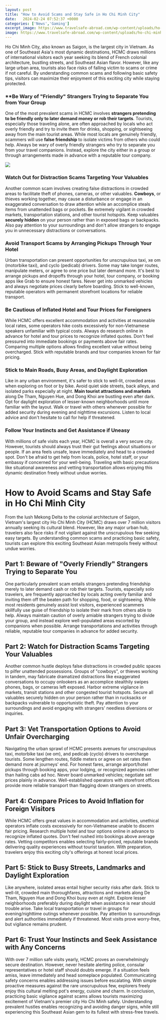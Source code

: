 ```yaml
---
layout: post
title: "How to Avoid Scams and Stay Safe in Ho Chi Minh City"
date:   2024-02-24 07:52:37 +0000
categories: ['News','Gaming']
excerpt_image: https://www.travelsafe-abroad.com/wp-content/uploads/ho-chi-minh-city-wallpapers-28633-241151.jpg
image: https://www.travelsafe-abroad.com/wp-content/uploads/ho-chi-minh-city-wallpapers-28633-241151.jpg
---
```


Ho Chi Minh City, also known as Saigon, is the largest city in Vietnam. As one of Southeast Asia's most dynamic destinations, HCMC draws millions of international visitors each year seeking its blend of French colonial architecture, bustling streets, and Southeast Asian flavor. However, like any large urban area, tourists also face risks of falling victim to scams or crime if not careful. By understanding common scams and following basic safety tips, visitors can maximize their enjoyment of this exciting city while staying protected. 
### **Be Wary of **"Friendly" Strangers Trying to Separate You from Your Group**
One of the most prevalent scams in HCMC involves **strangers pretending to be friendly only to later demand money or rob their targets**. Tourists, especially those traveling alone, are often approached by locals who act overly friendly and try to invite them for drinks, shopping, or sightseeing away from the main tourist areas. While most locals are genuinely friendly, scammers will use **false friendship** to isolate victims from others who could help. Always be wary of overly friendly strangers who try to separate you from your travel companions. Instead, explore the city either in a group or through arrangements made in advance with a reputable tour company.

![](https://www.travelsafe-abroad.com/wp-content/uploads/ho-chi-minh-city-wallpapers-28633-241151.jpg)
### **Watch Out for Distraction Scams Targeting Your Valuables** 
Another common scam involves creating false distractions in crowded areas to facilitate theft of phones, cameras, or other valuables. **Cowboys**, or thieves working together, may cause a disturbance or engage in an exaggerated conversation to draw attention while an accomplice steals items from unattended bags or pockets. Be extremely vigilant in crowded markets, transportation stations, and other tourist hotspots. Keep valuables **securely hidden** on your person rather than in exposed bags or backpacks. Also pay attention to your surroundings and don't allow strangers to engage you in unnecessary distractions or conversations.
### **Avoid Transport Scams by Arranging Pickups Through Your Hotel**  
Urban transportation can present opportunities for unscrupulous taxi, xe om (motorbike taxi), and cyclo (pedicab) drivers. Some may take longer routes, manipulate meters, or agree to one price but later demand more. It's best to arrange pickups and dropoffs through your hotel, tour company, or booking apps like Grab to ensure honest fares. Never get into unmarked vehicles and always negotiate prices clearly before boarding. Stick to well-known, reputable operators with permanent storefront locations for reliable transport.
### **Be Cautious of Inflated Hotel and Tour Prices for Foreigners**
While HCMC offers excellent accommodation and activities at reasonable local rates, some operators hike costs excessively for non-Vietnamese speakers unfamiliar with typical costs. Always do research online in advance for hotel and tour prices to recognize inflated quotes. Don't feel pressured into immediate bookings or payments above fair rates. Comparing multiple options allows finding excellent value without being overcharged. Stick with reputable brands and tour companies known for fair pricing. 
### **Stick to Main Roads, Busy Areas, and Daylight Exploration**
Like in any urban environment, it's safer to stick to well-lit, crowded areas when exploring on foot or by bike. Avoid quiet side streets, back alleys, and isolated parks especially at night. **Main tourist attractions and markets** along De Tham, Nguyen Hue, and Dong Khoi are bustling even after dark. Opt for daylight exploration of lesser-known neighborhoods until more familiar with the layout. Walk or travel with others whenever possible for added security during evening and nighttime excursions. Listen to local advice and don't hesitate to call for help if threatened.
### **Follow Your Instincts and Get Assistance if Uneasy**
With millions of safe visits each year, HCMC is overall a very secure city. However, tourists should always trust their gut feelings about situations or people. If an area feels unsafe, leave immediately and head to a crowded spot. Don't be afraid to get help from locals, police, hotel staff, or your embassy if concerned for your well-being. Traveling with basic precautions like situational awareness and vetting transportation allows enjoying this dynamic destination freely without undue worries.
# How to Avoid Scams and Stay Safe in Ho Chi Minh City 
From the lush Mekong Delta to the colonial architecture of Saigon, Vietnam's largest city Ho Chi Minh City (HCMC) draws over 7 million visitors annually seeking its cultural blend. However, like any major urban hub, travelers also face risks if not vigilant against the unscrupulous few seeking easy targets. By understanding common scams and practicing basic safety, tourists can explore this exciting Southeast Asian metropolis freely without undue worries. 
## Part 1: Beware of "Overly Friendly" Strangers Trying to Separate You
One particularly prevalent scam entails strangers pretending friendship merely to later demand cash or rob their targets. Tourists, especially solo travelers, are frequently approached by locals acting overly familiar and inviting them off the beaten path for shopping, food, or sightseeing. While most residents genuinely assist lost visitors, experienced scammers skillfully use guise of friendship to isolate their mark from others able to help. Always maintain caution of overly amiable strangers trying to divide your group, and instead explore well-populated areas escorted by companions when possible. Arrange transportations and activities through reliable, reputable tour companies in advance for added security.
## Part 2: Watch for Distraction Scams Targeting Your Valuables 
Another common hustle deploys false distractions in crowded public spaces to pilfer unattended possessions. Groups of "cowboys", or thieves working in tandem, may fabricate dramatized distractions like exaggerated conversations to occupy onlookers as an accomplice stealthily swipes phones, bags, or cameras left exposed. Harbor extreme vigilance in markets, transit stations and other congested tourist hotspots. Secure all valuables securely hidden on your person rather than in rucksacks or backpacks vulnerable to opportunistic theft. Pay attention to your surroundings and avoid engaging with strangers' needless diversions or inquiries. 
## Part 3: Vet Transportation Options to Avoid Unfair Overcharging
Navigating the urban sprawl of HCMC presents avenues for unscrupulous taxi, motorbike taxi (xe om), and pedicab (cyclo) drivers to overcharge tourists. Some lengthen routes, fiddle meters or agree on set rates then demand more at journeys' end. For honest fares, arrange airport/hotel pickups through booking apps, your lodging, or recognized agencies rather than hailing cabs ad hoc. Never board unmarked vehicles; negotiate set prices plainly in advance. Well-established operators with storefront offices provide more reliable transport than flagging down strangers on streets.
## Part 4: Compare Prices to Avoid Inflation for Foreign Visitors  
While HCMC offers great values in accommodation and activities, unethical operators inflate costs excessively for non-Vietnamese unable to discern fair pricing. Research multiple hotel and tour options online in advance to recognize inflated quotes. Don't feel rushed into bookings above average rates. Vetting competitors enables selecting fairly-priced, reputable brands delivering quality experiences without tourist taxation. With preparation, travelers enjoy this exciting city's offerings at honest local prices.
## Part 5: Stick to Busy Streets, Landmarks and Daylight Exploration
Like anywhere, isolated areas entail higher security risks after dark. Stick to well-lit, crowded main thoroughfares, attractions and markets along De Tham, Nguyen Hue and Dong Khoi busy even at night. Explore lesser neighborhoods preferably during daylight when assistance is near should trouble arise. Take local transportation or travel in groups for evening/nighttime outings whenever possible. Pay attention to surroundings and alert authorities immediately if threatened. Most visits prove worry-free, but vigilance remains prudent.  
## Part 6: Trust Your Instincts and Seek Assistance with Any Concerns  
With over 7 million safe visits yearly, HCMC proves an overwhelmingly secure destination. However, never hesitate alerting police, consular representatives or hotel staff should doubts emerge. If a situation feels amiss, leave immediately and head someplace populated. Communicating safety concerns enables addressing issues before escalating. With simple proactive measures against the rare unscrupulous few, explorers freely enjoy this cultural melting pot's energy, cuisine and charm.
In conclusion, practicing basic vigilance against scams allows tourists maximizing excitement of Vietnam's premier city Ho Chi Minh safely. Understanding prevalent hustles enables recognizing and avoiding danger signs, while still experiencing this Southeast Asian gem to its fullest with stress-free travels.